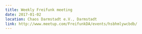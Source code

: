 ```yaml
---
title: Weekly Freifunk meeting
date: 2017-01-02
location: Chaos Darmstadt e.V., Darmstadt
link: http://www.meetup.com/FreifunkDA/events/hsbhmlywcbdb/
---
```

